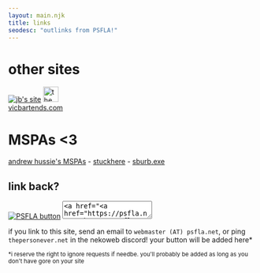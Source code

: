 ```yaml
---
layout: main.njk
title: links
seodesc: "outlinks from PSFLA!"
---
```


# other sites

<a href="https://jbcarreon123.nekoweb.org" target=_blank><img src="/resc/img/buttons/jbsite.gif" alt="jb's site" style="image-rendering: pixelated;"/></a>
<a href="https://thebrainhellscape.nekoweb.org/" target=_blank><img src="/resc/img/buttons/wow.jpg" alt="the brain hell scape dot nekoweb dot org" height=31></a>\
<a href=https://vicbartends.com/ target=_blank>vicbartends.com</a>

# MSPAs &lt;3
<a href="https://github.com/homestuck/unofficial-homestuck-collection" target=_blank>andrew hussie's MSPAs</a> - <a href="https://mspfa.com/?s=59512" target=_blank>stuckhere</a> - <a href="https://mspfa.com/?s=49229" target=_blank>sburb.exe</a>

## link back?

<a href="https://psfla.net/" target="_blank"><img src="/resc/img/psflabutton.png" alt="PSFLA button"></a> <textarea>&lt;a href="https://psfla.net/" target="_blank"&gt;&lt;img src="https://psfla.net/resc/img/psflabutton.png" alt="PSFLA button"&gt;&lt;/a&gt;</textarea>

if you link to this site, send an email to `webmaster (AT) psfla.net`, or ping `thepersonever.net` in the nekoweb discord! your button will be added here*

<small>\*i reserve the right to ignore requests if needbe. you'll probably be added as long as you don't have gore on your site</small> <!-- proship dni -->

